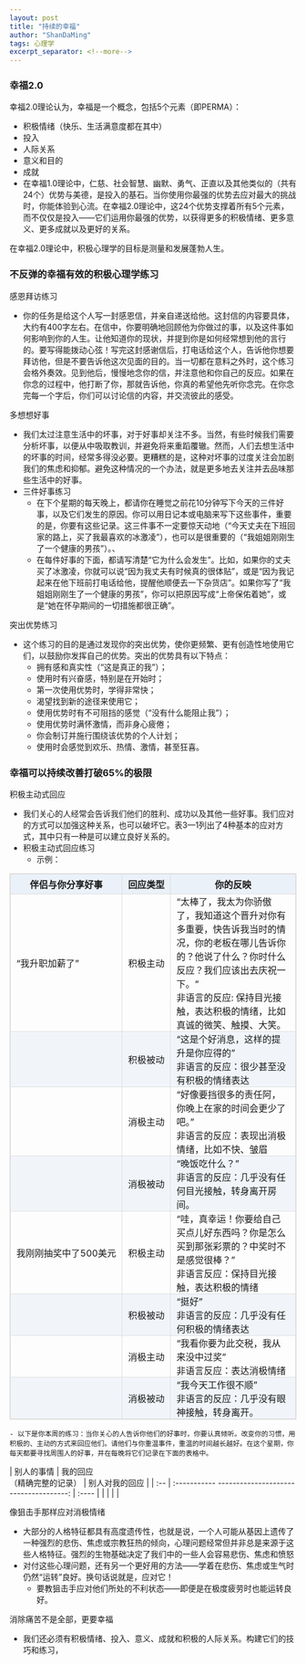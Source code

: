 ```yaml
---
layout: post
title: "持续的幸福"
author: "ShanDaMing"
tags: 心理学
excerpt_separator: <!--more-->
---
```


<!--more-->

### 幸福2.0
幸福2.0理论认为，幸福是一个概念，包括5个元素（即PERMA）：
* 积极情绪（快乐、生活满意度都在其中）
* 投入
* 人际关系
* 意义和目的
* 成就
* 在幸福1.0理论中，仁慈、社会智慧、幽默、勇气、正直以及其他类似的（共有24个）优势与美德，是投入的基石。当你使用你最强的优势去应对最大的挑战时，你能体验到心流。在幸福2.0理论中，这24个优势支撑着所有5个元素，而不仅仅是投入——它们运用你最强的优势，以获得更多的积极情绪、更多意义、更多成就以及更好的关系。

在幸福2.0理论中，积极心理学的目标是测量和发展蓬勃人生。

### 不反弹的幸福有效的积极心理学练习
感恩拜访练习
* 你的任务是给这个人写一封感恩信，并亲自递送给他。这封信的内容要具体，大约有400字左右。在信中，你要明确地回顾他为你做过的事，以及这件事如何影响到你的人生。让他知道你的现状，并提到你是如何经常想到他的言行的。要写得能拨动心弦！写完这封感谢信后，打电话给这个人，告诉他你想要拜访他，但是不要告诉他这次见面的目的。当一切都在意料之外时，这个练习会格外奏效。见到他后，慢慢地念你的信，并注意他和你自己的反应。如果在你念的过程中，他打断了你，那就告诉他，你真的希望他先听你念完。在你念完每一个字后，你们可以讨论信的内容，并交流彼此的感受。

多想想好事
* 我们太过注意生活中的坏事，对于好事却关注不多。当然，有些时候我们需要分析坏事，以便从中吸取教训，并避免将来重蹈覆辙。然而，人们去想生活中的坏事的时间，经常多得没必要。更糟糕的是，这种对坏事的过度关注会加剧我们的焦虑和抑郁。避免这种情况的一个办法，就是更多地去关注并去品味那些生活中的好事。
* 三件好事练习
	- 在下个星期的每天晚上，都请你在睡觉之前花10分钟写下今天的三件好事，以及它们发生的原因。你可以用日记本或电脑来写下这些事件，重要的是，你要有这些记录。这三件事不一定要惊天动地（“今天丈夫在下班回家的路上，买了我最喜欢的冰激凌”），也可以是很重要的（“我姐姐刚刚生了一个健康的男孩”）。、
	- 在每件好事的下面，都请写清楚“它为什么会发生”。比如，如果你的丈夫买了冰激凌，你就可以说“因为我丈夫有时候真的很体贴”，或是“因为我记起来在他下班前打电话给他，提醒他顺便去一下杂货店”。如果你写了“我姐姐刚刚生了一个健康的男孩”，你可以把原因写成“上帝保佑着她”，或是“她在怀孕期间的一切措施都很正确”。
	
突出优势练习
* 这个练习的目的是通过发现你的突出优势，使你更频繁、更有创造性地使用它们，以鼓励你发挥自己的优势。突出的优势具有以下特点：
	- 拥有感和真实性（“这是真正的我”）；
	- 使用时有兴奋感，特别是在开始时；
	- 第一次使用优势时，学得非常快；
	- 渴望找到新的途径来使用它；
	- 使用优势时有不可阻挡的感觉（“没有什么能阻止我”）；
	- 使用优势时满怀激情，而非身心疲倦；
	- 你会制订并施行围绕该优势的个人计划；
	- 使用时会感觉到欢乐、热情、激情，甚至狂喜。	
	
### 幸福可以持续改善打破65%的极限
积极主动式回应
* 我们关心的人经常会告诉我们他们的胜利、成功以及其他一些好事。我们应对的方式可以加强这种关系，也可以破坏它。表3—1列出了4种基本的应对方式，其中只有一种是可以建立良好关系的。
* 积极主动式回应练习
	- 示例：

| 伴侣与你分享好事 | 回应类型 											                                                | 你的反映 |
| :-- | :--------------------------------------------------------------------------------------------------------------------------------------: | :---- |
| “我升职加薪了” | 积极主动    | “太棒了，我太为你骄傲了，我知道这个晋升对你有多重要，快告诉我当时的情况，你的老板在哪儿告诉你的？他说了什么？你时什么反应？我们应该出去庆祝一下。“  <br>非语言的反应: 保持目光接触，表达积极的情绪，比如真诚的微笑、触摸、大笑。 |
|                            | 积极被动 | “这是个好消息，这样的提升是你应得的” <br>非语言的反应：很少甚至没有积极的情绪表达 |
|                            | 消极主动 | “好像要挡很多的责任阿，你晚上在家的时间会更少了吧。” <br>非语言的反应：表现出消极情绪，比如不快、皱眉 |
|                            | 消极被动 | “晚饭吃什么？” <br>非语言的反应：几乎没有任何目光接触，转身离开房间。 |
| 我刚刚抽奖中了500美元       | 积极主动 | “哇，真幸运！你要给自己买点儿好东西吗？你是怎么买到那张彩票的？中奖时不是感觉很棒？” <br>非语言反应：保持目光接触，表达积极的情绪 |
|                            | 积极被动 | “挺好” <br>非语言的反应：几乎没有任何积极的情绪表达 |
|                            | 消极主动 | “我看你要为此交税，我从来没中过奖” <br>非语言反应：表达消极情绪 |
|                            | 消极被动 | “我今天工作很不顺” <br>非语言的反应：几乎没有眼神接触，转身离开。 |

	
	- 以下是你本周的练习：当你关心的人告诉你他们的好事时，你要认真倾听。改变你的习惯，用积极的、主动的方式来回应他们。请他们与你重温事件，重温的时间越长越好。在这个星期，你每天都要寻找周围人的好事，并在每晚将它们记录在下面的表格中。
	
| 别人的事情 | 我的回应 <br>（精确完整的记录）              | 别人对我的回应 |
| :-- | :----------- -------------------------------------: | :---- |
|      |                    |                  |
		
像狙击手那样应对消极情绪
* 大部分的人格特征都具有高度遗传性，也就是说，一个人可能从基因上遗传了一种强烈的悲伤、焦虑或宗教狂热的倾向，心理问题经常但并非总是来源于这些人格特征。强烈的生物基础决定了我们中的一些人会容易悲伤、焦虑和愤怒
* 对付这些心理问题，还有另一个更好用的方法——学着在悲伤、焦虑或生气时仍然“运转”良好。换句话说就是，应对它！
	- 要教狙击手应对他们所处的不利状态——即便是在极度疲劳时也能运转良好。

消除痛苦不是全部，更要幸福
* 我们还必须有积极情绪、投入、意义、成就和积极的人际关系。构建它们的技巧和练习，	
		
		
		
		
		
		
<style>
table 
{
  width: 100%; /*表格宽度*/
  max-width: 65em; /*表格最大宽度，避免表格过宽*/
  border: 1px solid #dedede; /*表格外边框设置*/
  margin: 15px auto; /*外边距*/
  border-collapse: collapse; /*使用单一线条的边框*/
  empty-cells: show; /*单元格无内容依旧绘制边框*/
}
table th,
table td {
  height: 35px; /*统一每一行的默认高度*/
  border: 1px solid #dedede; /*内部边框样式*/
  padding: 0 10px; /*内边距*/
}

/*表头样式*/
table th
{
  font-weight: bold; /*加粗*/
  text-align: center !important; /*内容居中，加上 !important 避免被 Markdown 样式覆盖*/
  background: rgba(158,188,226,0.2); /*背景色*/
}

/*隔行变色*/
table tbody tr:nth-child(2n) 
{
  background: rgba(158,188,226,0.12); 
}

/*悬浮变色*/
table tr:hover 
{
  background: #efefef; 
}

/*表头不换行*/
table th 
{
  white-space: nowrap; /*表头内容强制在一行显示*/
}

/*首列不换行*/
table td:nth-child(1) 
{
  white-space: nowrap; 
}

[].slice.call(document.querySelectorAll('table')).forEach(function(el)
{
  var wrapper = document.createElement('div');
  wrapper.className = 'table-area';
  el.parentNode.insertBefore(wrapper, el);
  el.parentNode.removeChild(el);
  wrapper.appendChild(el);
})

$("table").wrap("<div class='table-area'></div>");

.table-area 
{
  overflow: auto;
}
</style>
